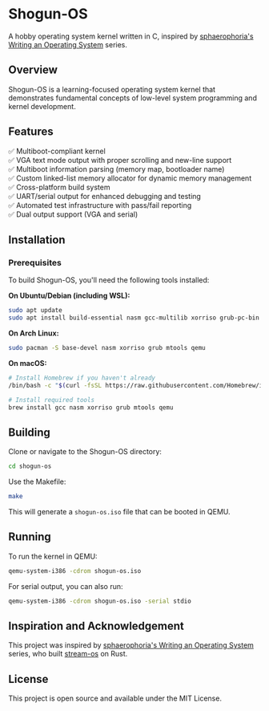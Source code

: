 # Shogun-OS

A hobby operating system kernel written in C, inspired by [sphaerophoria's Writing an Operating System](https://www.youtube.com/playlist?list=PL980gcR1LE3LBuWuSv2CL28HsfnpC4Qf7) series.

## Overview

Shogun-OS is a learning-focused operating system kernel that demonstrates fundamental concepts of low-level system programming and kernel development.

## Features

✅ Multiboot-compliant kernel  
✅ VGA text mode output with proper scrolling and new-line support  
✅ Multiboot information parsing (memory map, bootloader name)  
✅ Custom linked-list memory allocator for dynamic memory management  
✅ Cross-platform build system  
✅ UART/serial output for enhanced debugging and testing  
✅ Automated test infrastructure with pass/fail reporting  
✅ Dual output support (VGA and serial)

## Installation

### Prerequisites

To build Shogun-OS, you'll need the following tools installed:

**On Ubuntu/Debian (including WSL):**

```bash
sudo apt update
sudo apt install build-essential nasm gcc-multilib xorriso grub-pc-bin mtools qemu-system-x86
```

**On Arch Linux:**

```bash
sudo pacman -S base-devel nasm xorriso grub mtools qemu
```

**On macOS:**

```bash
# Install Homebrew if you haven't already
/bin/bash -c "$(curl -fsSL https://raw.githubusercontent.com/Homebrew/install/HEAD/install.sh)"

# Install required tools
brew install gcc nasm xorriso grub mtools qemu
```

## Building

Clone or navigate to the Shogun-OS directory:

```bash
cd shogun-os
```

Use the Makefile:

```bash
make
```

This will generate a `shogun-os.iso` file that can be booted in QEMU.

## Running

To run the kernel in QEMU:

```bash
qemu-system-i386 -cdrom shogun-os.iso
```

For serial output, you can also run:

```bash
qemu-system-i386 -cdrom shogun-os.iso -serial stdio
```

## Inspiration and Acknowledgement

This project was inspired by [sphaerophoria's Writing an Operating System](https://www.youtube.com/playlist?list=PL980gcR1LE3LBuWuSv2CL28HsfnpC4Qf7) series, who built [stream-os](https://github.com/sphaerophoria/stream-os) on Rust.

## License

This project is open source and available under the MIT License.

